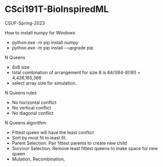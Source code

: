 # CSci191T-BioInspiredML
CSUF-Spring-2023

How to install numpy for Windows
- python.exe -m pip install numpy
- python.exe -m pip install --upgrade pip

N Queens
- 8x8 size
- total combination of arrangement for size 8 is 64/((64-8)!8!) = 4,426,165,368
- select array size for simulation.

N Queens rules
- No horizontal conflict
- No vertical conflict
- No diagonal conflict

N Queens algorithm
- Fittest queen will have the least conflict
- Sort by most fit to least fit.
- Parent Selection. Pair fittest parents to create new child
- Survivor Selection. Remove least fittest queens to make space for new queen
- Mutation, Recombination, 